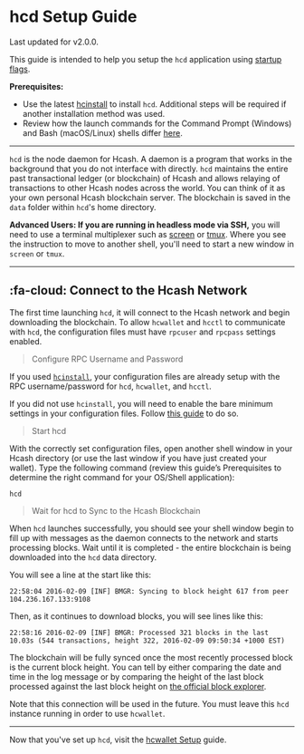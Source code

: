 # hcd Setup Guide 

Last updated for  v2.0.0.

This guide is intended to help you setup the `hcd` application using [startup flags](/getting-started/startup-basics.md#startup-command-flags). 

**Prerequisites:**

- Use the latest [hcinstall](/getting-started/user-guides/cli-installation.md) to install `hcd`. Additional steps will be required if another installation method was used.
- Review how the launch commands for the Command Prompt (Windows) and Bash (macOS/Linux) shells differ [here](/getting-started/cli-differences.md).

---

`hcd` is the node daemon for Hcash. A daemon is a program that works in the background that you do not interface with directly. `hcd` maintains the entire past transactional ledger (or blockchain) of Hcash and allows relaying of transactions to other Hcash nodes across the world. You can think of it as your own personal Hcash blockchain server. The blockchain is saved in the `data` folder within `hcd`'s home directory.

**Advanced Users: If you are running in headless mode via SSH,** you
will need to use a terminal multiplexer such as [screen](http://www.howtogeek.com/howto/ubuntu/keep-your-ssh-session-running-when-you-disconnect/)
or [tmux](https://tmux.github.io/). Where you see the instruction to
move to another shell, you'll need to start a new window in `screen`
or `tmux`.

---

## :fa-cloud: Connect to the Hcash Network

The first time launching `hcd`, it will connect to the Hcash network and begin downloading the blockchain. To allow `hcwallet` and `hcctl` to communicate with `hcd`, the configuration files must have `rpcuser` and `rpcpass` settings enabled. 

> Configure RPC Username and Password

If you used [`hcinstall`](/getting-started/user-guides/cli-installation.md), your configuration files are already setup with the RPC username/password for `hcd`, `hcwallet`, and `hcctl`.

If you did not use `hcinstall`, you will need to enable the bare minimum settings in your configuration files. Follow [this guide](/advanced/manual-cli-install.md#minimum-configuration) to do so. 

> Start hcd 

With the correctly set configuration files, open another shell window in your Hcash directory (or use the last window if you have just created your wallet). Type the following command (review this guide’s Prerequisites to determine the right command for your OS/Shell application):

```no-highlight
hcd
```

> Wait for hcd to Sync to the Hcash Blockchain

When `hcd` launches successfully, you should see your shell window begin to fill up with messages as the daemon connects to the network and starts processing blocks. Wait until it is completed - the entire blockchain is being downloaded into the `hcd` data directory. 

You will see a line at the start like this:

```no-highlight
22:58:04 2016-02-09 [INF] BMGR: Syncing to block height 617 from peer 104.236.167.133:9108
```

Then, as it continues to download blocks, you will see lines like this:

```no-highlight
22:58:16 2016-02-09 [INF] BMGR: Processed 321 blocks in the last 10.03s (544 transactions, height 322, 2016-02-09 09:50:34 +1000 EST)
```

The blockchain will be fully synced once the most recently processed block is the current block height. You can tell by either comparing the date and time in the log message or by comparing the height of the last block processed against the last block height on [the official block explorer](https://mainnet.Hcash.org/).  

Note that this connection will be used in the future. You must leave this `hcd` instance running in order to use `hcwallet`.

---

Now that you've set up `hcd`, visit the [hcwallet Setup](/getting-started/user-guides/hcwallet-setup.md) guide.
